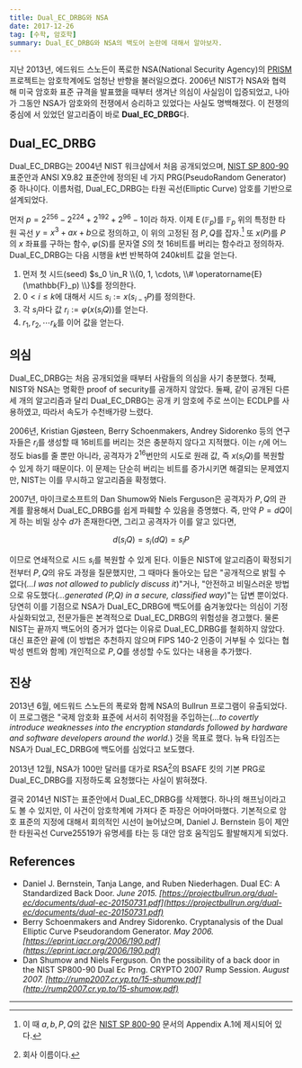 ```yaml
---
title: Dual_EC_DRBG와 NSA
date: 2017-12-26
tag: [수학, 암호학]
summary: Dual_EC_DRBG와 NSA의 백도어 논란에 대해서 알아보자.
---
```


지난 2013년, 에드워드 스노든이 폭로한 NSA(National Security Agency)의  [PRISM](https://namu.wiki/w/프리즘%20폭로%20사건) 프로젝트는 암호학계에도 엄청난 반향을 불러일으켰다. 2006년 NIST가 NSA와 협력해 미국 암호화 표준 규격을 발표했을 때부터 생겨난 의심이 사실임이 입증되었고, 나아가 그동안 NSA가 암호와의 전쟁에서 승리하고 있었다는 사실도 명백해졌다. 이 전쟁의 중심에 서 있었던 알고리즘이 바로 **Dual_EC_DRBG**다.

## Dual_EC_DRBG

Dual_EC_DRBG는 2004년 NIST 워크샵에서 처음 공개되었으며, [NIST SP 800-90](http://nvlpubs.nist.gov/nistpubs/Legacy/SP/nistspecialpublication800-90.pdf) 표준안과 ANSI X9.82 표준안에 정의된 네 가지 PRG(PseudoRandom Generator)중 하나이다. 이름처럼, Dual_EC_DRBG는 타원 곡선(Elliptic Curve) 암호를 기반으로 설계되었다.

먼저 $p=2^{256}-2^{224}+2^{192}+2^{96}-1$이라 하자. 이제 $\operatorname{E}(\mathbb{F}_p)$를 $\mathbb{F}_p$ 위의 특정한 타원 곡선 $y=x^3+ax+b$으로 정의하고, 이 위의 고정된 점 $P, Q$를 잡자.[^1] 또 $x(P)$를 $P$의 $x$ 좌표를 구하는 함수, $\varphi(S)$를 문자열 $S$의 첫 16비트를 버리는 함수라고 정의하자.
Dual_EC_DRBG는 다음 시행을 $k$번 반복하여 $240k$비트 값을 얻는다.

1. 먼저 첫 시드(seed) $s_0 \in_R \\{0, 1, \cdots, \\# \operatorname{E}(\mathbb{F}_p) \\}$를 정의한다.
2. $0<i\le k$에 대해서 시드 $s_i := x(s_{i-1} P)$를 정의한다.
3. 각 $s_i$마다 값 $r_i := \varphi(x(s_i Q))$를 얻는다.
4. $r_1, r_2, \cdots r_k$를 이어 값을 얻는다.

## 의심

Dual_EC_DRBG는 처음 공개되었을 때부터 사람들의 의심을 사기 충분했다. 첫째, NIST와 NSA는 명확한 proof of security를 공개하지 않았다. 둘째, 같이 공개된 다른 세 개의 알고리즘과 달리 Dual_EC_DRBG는 공개 키 암호에 주로 쓰이는 ECDLP를 사용하였고, 따라서 속도가 수천배가량 느렸다.

2006년, Kristian Gjøsteen, Berry Schoenmakers, Andrey Sidorenko 등의 연구자들은 $r_i$를 생성할 때 16비트를 버리는 것은 충분하지 않다고 지적했다. 이는 $r_i$에 어느 정도 bias를 줄 뿐만 아니라, 공격자가 $2^{16}$번만의 시도로 원래 값, 즉 $x(s_i Q)$를 복원할 수 있게 하기 때문이다. 이 문제는 단순히 버리는 비트를 증가시키면 해결되는 문제였지만, NIST는 이를 무시하고 알고리즘을 확정했다.

2007년, 마이크로소프트의 Dan Shumow와 Niels Ferguson은 공격자가 $P, Q$의 관계를 활용해서 Dual_EC_DRBG를 쉽게 파훼할 수 있음을 증명했다. 즉, 만약 $P=dQ$이게 하는 비밀 상수 $d$가 존재한다면, 그리고 공격자가 이를 알고 있다면,

$$
d(s_i Q)=s_i(dQ)=s_iP
$$

이므로 연쇄적으로 시드 $s_i$를 복원할 수 있게 된다.
이들은 NIST에 알고리즘이 확정되기 전부터 $P, Q$의 유도 과정을 질문했지만, 그 때마다 돌아오는 답은 "공개적으로 밝힐 수 없다(*...I was not allowed to publicly discuss it*)"거나, "안전하고 비밀스러운 방법으로 유도했다(*...generated (P,Q) in a secure, classified way*)"는 답변 뿐이었다. 당연히 이를 기점으로 NSA가 Dual_EC_DRBG에 백도어를 숨겨놓았다는 의심이 기정사실화되었고, 전문가들은 본격적으로 Dual_EC_DRBG의 위험성을 경고했다. 물론 NIST는 끝까지 백도어의 증거가 없다는 이유로 Dual_EC_DRBG를 철회하지 않았다. 대신 표준안 끝에 (이 방법은 추천하지 않으며 FIPS 140-2 인증이 거부될 수 있다는 협박성 멘트와 함께) 개인적으로 $P, Q$를 생성할 수도 있다는 내용을 추가했다.

## 진상

2013년 6월, 에드워드 스노든의 폭로와 함께 NSA의 Bullrun 프로그램이 유출되었다. 이 프로그램은 "국제 암호화 표준에 서서히 취약점을 주입하는(*...to covertly introduce weaknesses into the encryption standards followed by hardware and software developers around the world.*) 것을 목표로 했다. 뉴욕 타임즈는 NSA가 Dual_EC_DRBG에 백도어를 심었다고 보도했다.

2013년 12월, NSA가 100만 달러를 대가로 RSA[^2]의 BSAFE 킷의 기본 PRG로 Dual_EC_DRBG를 지정하도록 요청했다는 사실이 밝혀졌다.

결국 2014년 NIST는 표준안에서 Dual_EC_DRBG를 삭제했다. 하나의 해프닝이라고도 볼 수 있지만, 이 사건이 암호학계에 가져다 준 파장은 어마어마했다. 기본적으로 암호 표준의 지정에 대해서 회의적인 시선이 늘어났으며, Daniel J. Bernstein 등이 제안한 타원곡선 Curve25519가 유명세를 타는 등 대안 암호 움직임도 활발해지게 되었다.

## References
- Daniel J. Bernstein, Tanja Lange, and Ruben Niederhagen. Dual EC: A Standardized Back Door. *June 2015.* *[https://projectbullrun.org/dual-ec/documents/dual-ec-20150731.pdf](https://projectbullrun.org/dual-ec/documents/dual-ec-20150731.pdf)*
- Berry Schoenmakers and Andrey Sidorenko. Cryptanalysis of the Dual Elliptic Curve Pseudorandom Generator. *May 2006.* *[https://eprint.iacr.org/2006/190.pdf](https://eprint.iacr.org/2006/190.pdf)*
- Dan Shumow and Niels Ferguson. On the possibility of a back door in the NIST SP800-90 Dual Ec Prng. CRYPTO 2007 Rump Session. *August 2007.* *[http://rump2007.cr.yp.to/15-shumow.pdf](http://rump2007.cr.yp.to/15-shumow.pdf)*

---

[^1]: 이 때 $a, b, P, Q$의 값은 [NIST SP 800-90](http://nvlpubs.nist.gov/nistpubs/Legacy/SP/nistspecialpublication800-90.pdf) 문서의 Appendix A.1에 제시되어 있다.
[^2]: 회사 이름이다.

